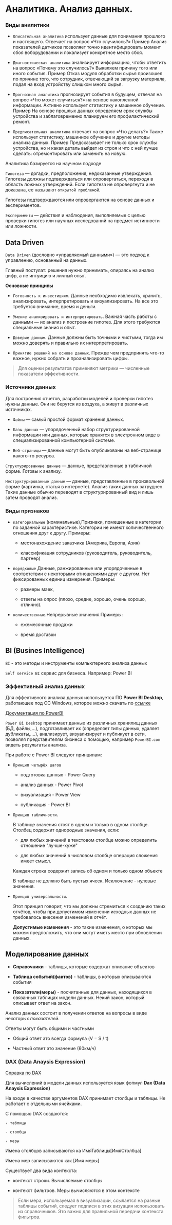 # Аналитика. Анализ данных.

### Виды анилитики

- `Описательная аналитика` использует данные для понимания прошлого и настоящего. Отвечает на вопрос «Что случилось?»
Пример
Анализ показателей датчиков позволяет точно идентифицировать момент сбоя воборудовании и локализует конкретное место сбоя.

- `Диагностическая аналитика` анализирует информацию, чтобы ответить на вопрос «Почему это случилось?» Выявляем причину того или иного события.
Пример
Отказ модуля обработки сырья произошел по причине того, что сотрудник, отвечающий
за загрузку материала, подал на вход устройству слишком много сырья.

- `Прогнозная аналитика` прогнозирует события в будущем, отвечая на вопрос «Что может случиться?» на основе накопленной информации. Активно использует статистику и машинное обучение.
Пример
На основе прошлых данных определяем срок службы устройства и заблаговременно планируем его профилактический ремонт.

- `Предписательная аналитика` отвечает на вопрос «Что делать?»
Также использует статистику, машинное обучение и другие  методы анализа данных. 
Пример
Предсказывает не только срок службы устройства, но и какая деталь выйдет из строя и что с ней лучше сделать: отремонтировать или заменить на новую.

Аналитика базируется на научном подходе

`Гипотеза` — догадки, предположения, недоказанные утверждения. Гипотезы должны подтверждаться или  опровергаться, переходя в область ложных утверждений. Если
гипотеза не опровергнута и не доказана, ее называют `открытой проблемой`.

Гипотезы подтверждаются или опровергаются на основе данных и экспериментов.

`Эксперименты` — действия и наблюдения, выполняемые с целью проверки гипотез или
научных исследований на предмет истинности или ложности.

## Data Driven

`Data Driven` (дословно «управляемый данными») — это подход к управлению, основанный на данных. 

Главный постулат: решения нужно принимать, опираясь на анализ цифр, а не интуицию и личный опыт.

**Основные принципы**

- `Готовность к инвестициям`. Данные необходимо извлекать, хранить, анализировать, интерпретировать и визуализировать. На все это требуется внимание, время и деньги.

- `Умение анализировать и интерпретировать`. Важная часть работы с данными — их анализ и построение гипотез. Для этого требуются специальные знания и опыт.

- `Доверие данным`. Данные должны быть точными и чистыми, тогда им можно доверять и правильно их интерпретировать.

- `Принятие решений на основе данных`. Прежде чем предпринять что-то важное, нужно собрать и проанализировать цифры.

> Для оценки результатов применяют метрики — численные  показатели эффективности.

### Источники данных

Для построения отчетов, разработки моделей и проверки гипотез нужны данные. Они не берутся из воздуха, а живут в различных источниках.

- `Файлы` — самый простой формат хранения данных.

- `Базы данных` — упорядоченный набор структурированной информации или данных, которые хранятся в электронном виде в специализированной компьютерной системе.

- `Веб-страницы` — данные могут быть опубликованы на  веб-странице какого-то ресурса.

`Структурированные данные` — данные, представленные в табличной форме. Готовы к анализу. 

`Неструктурированные данные` — данные, представленные в произвольной форме (картинка, статья в интернете). Анализ таких данных затруднен. Такие данные обычно переводят в структурированный вид и лишь затем проводят анализ.

### Виды признаков

- `категориальные` (номинальные),Признаки, помещенные в категории по заданной характеристике. Категории не имеют количественного отношения друг к другу. Примеры:

    - местонахождение заказчика (Америка, Европа, Азия)

    - классификация сотрудников (руководитель, руководитель, партнер)

- `порядковые` Данные, ранжированные или упорядоченные в соответствии с некоторыми отношениями друг с другом. Нет фиксированных единиц измерения. Примеры:

    - размеры маек,

    - ответы на опрос (плохо, средне, хорошо, очень хорошо, отлично).

- `количественные`.Непрерывные значения.Примеры:
    
    - ежемесячные продажи

    - время доставки

## BI (Busines Intelligence)

`BI` - это методы и инструменты компьютерного анализа данных

`Self service BI` сервис для бизнеса. Например: Power BI


### Эффективный анализ данных

Для эффективного анализа данных используется ПО **Power BI Desktop**, работающее под ОС Windows, которое можно скачать по [ссылке](https://go.microsoft.com/fwlink/?LinkId=521662&clcid=0x419)

[Документация по PowerBI](https://docs.microsoft.com/ru-ru/power-bi/desktop-what-is-desktop)

`Power Bi Desktop` принимает данные из различных хранилищ данных (БД, файлы,...), подготавливает их (определяет типы данных, удаляет дубликаты,....), анализирует, визуализирует и публикует в сети, позволяя представителям бизнеса с помощью, например `PowerBI.com` видеть результаты анализа.

При работе с Power BI следуют принципам:

- `Принцип четырёх шагов`

    - подготовка данных - Power Query

    - анализ данных - Power Pivot

    - визуализация - Power View

    - публикация - Power BI

- `Принцип табличности`. 

    В таблице значения стоят в одном и только в одном столбце. Столбец содержит однородные значения, если:

    - для любых значений в текстовом столбце можно определить отношение "лучше-хуже"

    - для любых значений в числовом столбце операция сложения имеет смысл.

    Каждая строка содержит запись об одном и только одном объекте
    
    В таблице не должно быть пустых ячеек. Исключение - нулевые значения.

- `Принцип универсальности`.

    Этот принцип говорит, что мы должны стремиться к созданию таких отчётов, чтобы при допустимом изменении исходных данных не требовалось внесения изменений в отчёт.

    **Допустимые изменения** - это такие изменения, о которых мы можем предположить, что они могут иметь место при обновлении данных.


## Моделирование данных

- **Справочники** - таблицы, которые содержат описание объектов

- **Таблица событий(фактов)** - таблицы, в которых описываются события

- **Показатели(меры)** - посчитанные для данных, находящихся в связанных таблицах модели данных. Некий закон, который описывает ответ на закон.

Анализ данных состоит в получении ответов на вопросы в виде некоторых _показателей_.

Ответы могут быть общими и частными

- Общий ответ это всегда формула (V = S / t)

- Частный ответ это значение (60км/ч)

### DAX (Data Anaysis Expression)

[Справка по DAX](https://docs.microsoft.com/ru-ru/dax/)

Для вычислений в модели данных используется язык фопмул **Dax (Data Anaysis Expression)** 

На входе в качестве аргументов DAX принимает столбцы и таблицы. Не работает с отдельными ячейками.

С помощью DAX создаются:

    - таблицы

    - столбцы

    - меры

Имена столбцов записываются ка ИмяТаблицы[ИмяСтолбца]

Имена мер записываются как [Имя меры]

Существует два вида контекста:

- контекст строки. Вычисляемые столбцы

- контекст фильтров. Меры вычисляются в этом контексте

> Если мера, используемая в визуализации, ссылается на разные таблицы событий, следует подписи в этих визуация использовать из справочников. Это важно для правильной передачи контекста фильтров.